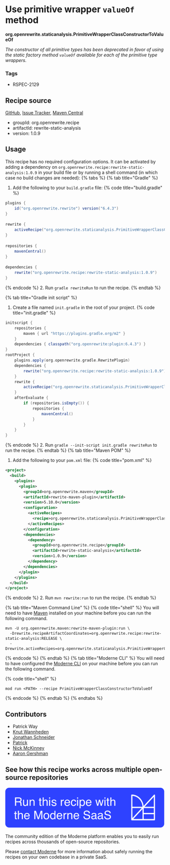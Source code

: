 # Use primitive wrapper `valueOf` method

**org.openrewrite.staticanalysis.PrimitiveWrapperClassConstructorToValueOf**

_The constructor of all primitive types has been deprecated in favor of using the static factory method `valueOf` available for each of the primitive type wrappers._

### Tags

* RSPEC-2129

## Recipe source

[GitHub](https://github.com/openrewrite/rewrite-static-analysis/blob/main/src/main/java/org/openrewrite/staticanalysis/PrimitiveWrapperClassConstructorToValueOf.java), [Issue Tracker](https://github.com/openrewrite/rewrite-static-analysis/issues), [Maven Central](https://central.sonatype.com/artifact/org.openrewrite.recipe/rewrite-static-analysis/1.0.9/jar)

* groupId: org.openrewrite.recipe
* artifactId: rewrite-static-analysis
* version: 1.0.9


## Usage

This recipe has no required configuration options. It can be activated by adding a dependency on `org.openrewrite.recipe:rewrite-static-analysis:1.0.9` in your build file or by running a shell command (in which case no build changes are needed): 
{% tabs %}
{% tab title="Gradle" %}
1. Add the following to your `build.gradle` file:
{% code title="build.gradle" %}
```groovy
plugins {
    id("org.openrewrite.rewrite") version("6.4.3")
}

rewrite {
    activeRecipe("org.openrewrite.staticanalysis.PrimitiveWrapperClassConstructorToValueOf")
}

repositories {
    mavenCentral()
}

dependencies {
    rewrite("org.openrewrite.recipe:rewrite-static-analysis:1.0.9")
}
```
{% endcode %}
2. Run `gradle rewriteRun` to run the recipe.
{% endtab %}

{% tab title="Gradle init script" %}
1. Create a file named `init.gradle` in the root of your project.
{% code title="init.gradle" %}
```groovy
initscript {
    repositories {
        maven { url "https://plugins.gradle.org/m2" }
    }
    dependencies { classpath("org.openrewrite:plugin:6.4.3") }
}
rootProject {
    plugins.apply(org.openrewrite.gradle.RewritePlugin)
    dependencies {
        rewrite("org.openrewrite.recipe:rewrite-static-analysis:1.0.9")
    }
    rewrite {
        activeRecipe("org.openrewrite.staticanalysis.PrimitiveWrapperClassConstructorToValueOf")
    }
    afterEvaluate {
        if (repositories.isEmpty()) {
            repositories {
                mavenCentral()
            }
        }
    }
}
```
{% endcode %}
2. Run `gradle --init-script init.gradle rewriteRun` to run the recipe.
{% endtab %}
{% tab title="Maven POM" %}
1. Add the following to your `pom.xml` file:
{% code title="pom.xml" %}
```xml
<project>
  <build>
    <plugins>
      <plugin>
        <groupId>org.openrewrite.maven</groupId>
        <artifactId>rewrite-maven-plugin</artifactId>
        <version>5.10.0</version>
        <configuration>
          <activeRecipes>
            <recipe>org.openrewrite.staticanalysis.PrimitiveWrapperClassConstructorToValueOf</recipe>
          </activeRecipes>
        </configuration>
        <dependencies>
          <dependency>
            <groupId>org.openrewrite.recipe</groupId>
            <artifactId>rewrite-static-analysis</artifactId>
            <version>1.0.9</version>
          </dependency>
        </dependencies>
      </plugin>
    </plugins>
  </build>
</project>
```
{% endcode %}
2. Run `mvn rewrite:run` to run the recipe.
{% endtab %}

{% tab title="Maven Command Line" %}
{% code title="shell" %}
You will need to have [Maven](https://maven.apache.org/download.cgi) installed on your machine before you can run the following command.

```shell
mvn -U org.openrewrite.maven:rewrite-maven-plugin:run \
  -Drewrite.recipeArtifactCoordinates=org.openrewrite.recipe:rewrite-static-analysis:RELEASE \
  -Drewrite.activeRecipes=org.openrewrite.staticanalysis.PrimitiveWrapperClassConstructorToValueOf
```
{% endcode %}
{% endtab %}
{% tab title="Moderne CLI" %}
You will need to have configured the [Moderne CLI](https://docs.moderne.io/moderne-cli/cli-intro) on your machine before you can run the following command.

{% code title="shell" %}
```shell
mod run <PATH> --recipe PrimitiveWrapperClassConstructorToValueOf
```
{% endcode %}
{% endtab %}
{% endtabs %}

## Contributors
* Patrick Way
* [Knut Wannheden](mailto:knut@moderne.io)
* [Jonathan Schneider](mailto:jkschneider@gmail.com)
* [Patrick](mailto:patway99@gmail.com)
* [Nick McKinney](mailto:mckinneynicholas@gmail.com)
* [Aaron Gershman](mailto:aegershman@gmail.com)


## See how this recipe works across multiple open-source repositories

[![Moderne Link Image](/.gitbook/assets/ModerneRecipeButton.png)](https://app.moderne.io/recipes/org.openrewrite.staticanalysis.PrimitiveWrapperClassConstructorToValueOf)

The community edition of the Moderne platform enables you to easily run recipes across thousands of open-source repositories.

Please [contact Moderne](https://moderne.io/product) for more information about safely running the recipes on your own codebase in a private SaaS.
